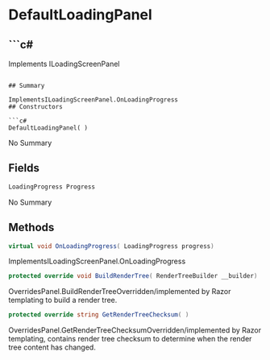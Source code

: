 # DefaultLoadingPanel

## ```c#
Implements ILoadingScreenPanel
```

## Summary

ImplementsILoadingScreenPanel.OnLoadingProgress
## Constructors

```c#
DefaultLoadingPanel( ) 
```
No Summary
## Fields

```c#
LoadingProgress Progress
```
No Summary
## Methods

```c#
virtual void OnLoadingProgress( LoadingProgress progress) 
```
ImplementsILoadingScreenPanel.OnLoadingProgress
```c#
protected override void BuildRenderTree( RenderTreeBuilder __builder) 
```
OverridesPanel.BuildRenderTreeOverridden/implemented by Razor templating to build a render tree.
```c#
protected override string GetRenderTreeChecksum( ) 
```
OverridesPanel.GetRenderTreeChecksumOverridden/implemented by Razor templating, contains render tree checksum to determine when the render tree content has changed.
